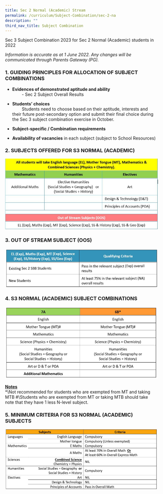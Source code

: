```yaml
---
title: Sec 2 Normal (Academic) Stream
permalink: /curriculum/Subject-Combination/sec-2-na
description: ""
third_nav_title: Subject Combination
---
```

Sec 3 Subject Combination 2023 for Sec 2 Normal (Academic) students in 2022

_Information is accurate as at 1 June 2022. Any changes will be communicated through Parents Gateway (PG)._  

### 1\. GUIDING PRINCIPLES FOR ALLOCATION OF SUBJECT COMBINATIONS

* **Evidences of demonstrated aptitude and ability**   
        - Sec 2 Subject Overall Results 

 * **Students’ choices**    
        Students need to choose based on their aptitude, interests and their future post-secondary option and submit their final choice during the Sec 3 subject combination exercise in October.
* **Subject-specific / Combination requirements**
* **Availability of vacancies** in each subject (subject to School Resources) 


### 2\. SUBJECTS OFFERED FOR S3 NORMAL (ACADEMIC)

![](/images/NANo2_new.jpeg)

### 3\. OUT OF STREAM SUBJECT (OOS)

![](/images/NA2.jpeg)

### 4. S3 NORMAL (ACADEMIC) SUBJECT COMBINATIONS

![](/images/NA3.jpeg)

<strong><u>Notes</u></strong>    
*\Not recommended for students who are exempted from MT and taking MTB
#\Students who are exempted from MT or taking MTB should take note that they have 1 less N-level subject.

### 5. MINIMUM CRITERIA FOR S3 NORMAL (ACADEMIC) SUBJECTS

![](/images/NA4.jpeg)